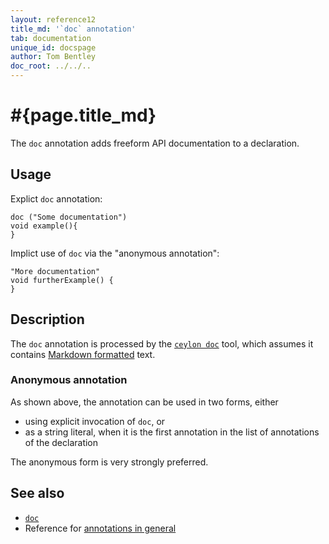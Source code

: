 ```yaml
---
layout: reference12
title_md: '`doc` annotation'
tab: documentation
unique_id: docspage
author: Tom Bentley
doc_root: ../../..
---
```


# #{page.title_md}

The `doc` annotation adds freeform API documentation to a declaration.

## Usage

Explict `doc` annotation:

<!-- try: -->
    doc ("Some documentation")
    void example(){
    }

Implict use of `doc` via the "anonymous annotation":

<!-- try: -->
    "More documentation"
    void furtherExample() {
    }

## Description

The `doc` annotation is processed by the 
[`ceylon doc`](#{site.urls.ceylon_tool_current}/ceylon-doc.html) tool, 
which assumes it contains [Markdown formatted](../markdown/) text.

### Anonymous annotation

As shown above, the annotation can be used in two forms, either

* using explicit invocation of `doc`, or
* as a string literal, when it is the first annotation in the list of 
  annotations of the declaration

The anonymous form is very strongly preferred.

## See also

* [`doc`](#{site.urls.apidoc_1_1}/index.html#doc)
* Reference for [annotations in general](../../structure/annotation/)

